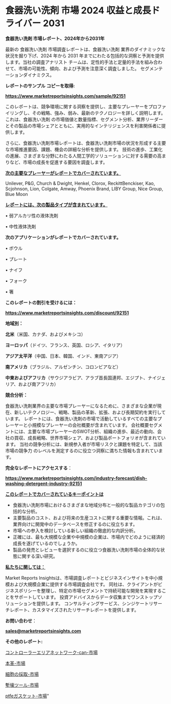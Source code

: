 # 食器洗い洗剤 市場 2024 収益と成長ドライバー 2031

<strong>食器洗い洗剤 市場レポート、2024年から2031年</strong>

最新の 食器洗い洗剤 市場調査レポートは、食器洗い洗剤 業界のダイナミックな状況を掘り下げ、2024 年から 2031 年までにわたる包括的な洞察と予測を提供します。当社の調査アナリスト チームは、定性的手法と定量的手法を組み合わせて、市場の可能性、傾向、および予測を注意深く調査しました。 セグメンテーションダイナミクス。



<strong>レポートのサンプル コピーを取得:</strong> <a href=https://www.marketreportsinsights.com/sample/92151>

<strong><u>https://www.marketreportsinsights.com/sample/92151</u></strong></a>

このレポートは、競争環境に関する洞察を提供し、主要なプレーヤーをプロファイリングし、その戦略、強み、弱み、最新のテクノロジーを詳しく説明します。 これは、食器洗い洗剤 の市場価値と数量指標、セグメント分析、業界リーダーとその製品の市場シェアとともに、実用的なインテリジェンスを利害関係者に提供します。

さらに、食器洗い洗剤市場レポートは、食器洗い洗剤市場の状況を形成する主要な市場推進要因、課題、機会の詳細な分析を提供します。 技術の進歩、工業化の進展、さまざまな分野にわたる人間工学的ソリューションに対する需要の高まりなど、市場の成長を促進する要因を調査します。



<strong><u>次の主要なプレーヤーがレポートでカバーされています。</u></strong>

Unilever, P&G, Church & Dwight, Henkel, Clorox, ReckittBenckiser, Kao, Scjohnson, Lion, Colgate, Amway, Phoenix Brand, LIBY Group, Nice Group, Blue Moon



<strong><u><b>レポートには、次の製品タイプが含まれています。</b></u></strong>

• 弱アルカリ性の液体洗剤

• 中性液体洗剤



<strong><b>次のアプリケーションがレポートでカバーされています。</b></strong>

• ボウル

• プレート

• ナイフ

• フォーク

• 箸



<strong><b>このレポートの割引を受けるには：</b></strong><a href=https://www.marketreportsinsights.com/discount/92151>

<strong><u>https://www.marketreportsinsights.com/discount/92151</u></strong></a>



<strong>地域別：</strong>



<strong>北米</strong>（米国、カナダ、およびメキシコ）



<strong>ヨーロッパ</strong>（ドイツ、フランス、英国、ロシア、イタリア）



<strong>アジア太平洋</strong>（中国、日本、韓国、インド、東南アジア）



<strong>南アメリカ</strong>（ブラジル、アルゼンチン、コロンビアなど）



<strong>中東およびアフリカ</strong>（サウジアラビア、アラブ首長国連邦、エジプト、ナイジェリア、および南アフリカ）



<strong>競合分析：</strong>

食器洗い洗剤業界の主要な市場プレーヤーになるために、さまざまな企業が現在、新しいテクノロジー、戦略、製品の革新、拡張、および長期契約を実行しています。 レポートには、食器洗い洗剤の市場で活動しているすべての主要なプレーヤーと小規模なプレーヤーの会社概要が含まれています。 会社概要セグメントには、主要な市場プレーヤーのSWOT分析、組織の進歩、最近の動向、会社の買収、成長戦略、世界市場シェア、および製品ポートフォリオが含まれています。 当社の競争分析には、新規参入者が市場リスクと課題を特定して、当該市場の競争力 のレベルを測定するのに役立つ洞察に満ちた情報も含まれています。



<strong>完全なレポートにアクセスする</strong>：

<a href=https://www.marketreportsinsights.com/industry-forecast/dish-washing-detergent-industry-92151>

<strong><u>https://www.marketreportsinsights.com/industry-forecast/dish-washing-detergent-industry-92151</u></strong></a>



<strong><u><b>このレポートでカバーされているキーポイントは</b></u></strong>
<ul>
  <li>食器洗い洗剤市場におけるさまざまな地域分布と一般的な製品カテゴリの包括的な分析。</li>
  <li>主要製品のコスト、および将来の生産コストに関する重要な情報。これは、業界向けに開発中のデータベースを修正するのに役立ちます。</li>
  <li>市場への参入を検討している新しい組織の徹底的な内訳分析。</li>
  <li>正確には、最も大規模な企業や中規模の企業は、市場内でどのように経済的成長を遂げているのでしょうか。</li>
  <li>製品の発売とレビューを選択するのに役立つ食器洗い洗剤市場の全体的な状態に関する深い研究。</li>
</ul>


<strong><u><b>私たちに関しては：</b></u></strong>

Market Reports Insightsは、市場調査レポートとビジネスインサイトを中小規模および大規模企業に提供する市場調査会社です。 同社は、クライアントがビジネスポリシーを整理し、特定の市場セグメントで持続可能な開発を実現することをサポートしています。 投資アドバイスからデータ収集までワンストップソリューションを提供します。 コンサルティングサービス、シンジケートリサーチレポート、カスタマイズされたリサーチレポートを提供します。



<strong><b>お問い合わせ</b></strong>：

<a href=mailto:sales@marketreportsinsights.com>

<strong><u>sales@marketreportsinsights.com</u></strong></a>



<strong>その他のレポート:</strong>

<a href=https://www.linkedin.com/pulse/コントローラーエリアネットワーク-can-市場-2023-総合分析と事業成長戦略-f1fyf/>コントローラーエリアネットワーク-can-市場</a>

<a href=https://www.linkedin.com/pulse/本革-市場-2023-swot-分析と最新イノベーション-2030-analytics-achievers-24-analysis-kozzf/>本革-市場</a>

<a href=https://www.linkedin.com/pulse/細胞の採取-市場-2023-最新の-cagr-および成長分析-2030-analytics-avenue-360-analysis-biupf/>細胞の採取-市場</a>

<a href=https://www.linkedin.com/pulse/塹壕ツール-市場-2023-収益と成長ドライバー-2030-pr-news-hub-vpglf/>塹壕ツール-市場</a>

<a href=https://www.linkedin.com/pulse/ptfeガスケット-市場-2023-swot-分析と最新イノベーション-vmm6f/>ptfeガスケット-市場</a>"
